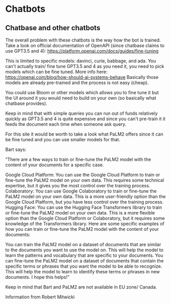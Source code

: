 # Chatbots

## Chatbase and other chatbots

The overall problem with these chatbots is the way how the bot is trained. Take a look on official documentation of OpenAPI (since chatbase claims to use GPT3.5 and 4): https://platform.openai.com/docs/guides/fine-tuning

This is limited to specific models: davinci, curie, babbage, and ada. You can't actually train/ fine tune  GPT3.5 and 4 as you need it, you need to pick models which can be fine tuned. More info here: https://openai.com/blog/how-should-ai-systems-behave
Basically those models are already pre-trained and the process is not easy (cheap).

You could use Bloom or other models which allows you to fine tune it but the UI around it you would need to build on your own (so basically what chatbase provides).

Keep in mind that with simple queries you can run out of funds relatively quickly as GPT3.5 and 4 is quite expensive and since you can't pre-train it it feeds the document each time when someone ask query.

For this site it would be worth to take a look what PaLM2 offers since it can be fine tuned and you can use smaller models for that.

Bart says:

“There are a few ways to train or fine-tune the PaLM2 model with the content of your documents for a specific case.

Google Cloud Platform: You can use the Google Cloud Platform to train or fine-tune the PaLM2 model on your own data. This requires some technical expertise, but it gives you the most control over the training process.
Colaboratory: You can use Google Colaboratory to train or fine-tune the PaLM2 model on your own data. This is a more user-friendly option than the Google Cloud Platform, but you have less control over the training process.
Hugging Face: You can use the Hugging Face Transformers library to train or fine-tune the PaLM2 model on your own data. This is a more flexible option than the Google Cloud Platform or Colaboratory, but it requires some knowledge of the Transformers library.
Here are some specific examples of how you can train or fine-tune the PaLM2 model with the content of your documents:

You can train the PaLM2 model on a dataset of documents that are similar to the documents you want to use the model on. This will help the model to learn the patterns and vocabulary that are specific to your documents.
You can fine-tune the PaLM2 model on a dataset of documents that contain the specific terms or phrases that you want the model to be able to recognize. This will help the model to learn to identify these terms or phrases in new documents.
I hope this helps!”

Keep in mind that Bart and PaLM2 are not available in EU zone/ Canada.

Information from Robert Mitwicki


